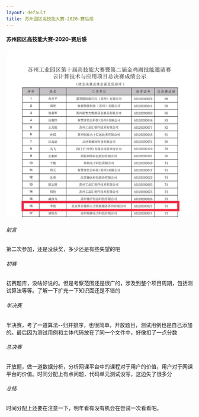 ```yaml
---
layout: default
title: 苏州园区高技能大赛-2020-赛后感
---
```


#### 苏州园区高技能大赛-2020-赛后感

![](/public/images/2020-10-26-su-zhou-yuan-qu-gao-ji-neng-da-sai-1.jpg)

###### 前言
第二次参加，还是没获奖，多少还是有些失望的吧

###### 初赛
初赛题库，没啥好说的。但是考察范围还是很广的，涉及到整个项目周期，包括测试算法等等。了解一下扩充一下知识面还是不错的

###### 半决赛
半决赛，考了一道算法--归并排序，也很简单，开放题目，测试用例也是自己添加的。最后因为测试用例和主体代码放在了同一个文件中，好像扣了一点分数

###### 总决赛
开放题，做一道数据分析，分析网课平台中的课程对于用户的价值，用户对于网课平台的价值。时间分配上有点问题，代码单元测试没写，这边失了很多分

###### 总结
时间分配上还要在注意一下，明年看有没有机会在尝试一次看看吧。